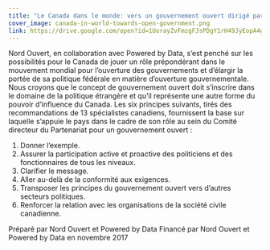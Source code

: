 ```yaml
---
title: "Le Canada dans le monde: vers un gouvernement ouvert dirigé par le Canada (en anglais)"
cover_image: canada-in-world-towards-open-government.png
link: https://drive.google.com/open?id=1UorayZvFmzgFJsPDgY1rH49JyEopA4g-
---
```

Nord Ouvert, en collaboration avec Powered by Data, s’est penché sur les possibilités pour le Canada de jouer un rôle prépondérant dans le mouvement mondial pour l’ouverture des gouvernements et d’élargir la portée de sa politique fédérale en matière d’ouverture gouvernementale. Nous croyons que le concept de gouvernement ouvert doit s’inscrire dans le domaine de la politique étrangère et qu’il représente une autre forme du pouvoir d’influence du Canada. Les six principes suivants, tirés des recommandations de 13 spécialistes canadiens, fournissent la base sur laquelle s’appuie le pays dans le cadre de son rôle au sein du Comité directeur du Partenariat pour un gouvernement ouvert :

1. Donner l’exemple.
2. Assurer la participation active et proactive des politiciens et des fonctionnaires de tous les niveaux.
3. Clarifier le message.
4. Aller au-delà de la conformité aux exigences.
5. Transposer les principes du gouvernement ouvert vers d’autres secteurs politiques.
6. Renforcer la relation avec les organisations de la société civile canadienne.

Préparé par Nord Ouvert et Powered by Data
Financé par Nord Ouvert et Powered by Data en novembre 2017
